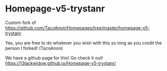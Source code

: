# Homepage-v5-trystanr
Custom fork of https://github.com/TacoAnon/Homepages/tree/master/homepage-v5-trystanr


Yes, you are free to do whatever you wish with this so long as you credit the person I forked! (TacoAnon)

We have a github page for this! Go check it out! https://13lackwidow.github.io/Homepage-v5-trystanr/
